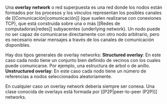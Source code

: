 Una **overlay network** o red superpuesta es una red donde los nodos están formados por los procesos y los vínculos representan los posibles canales de [[Comunicación|comunicación]] (que suelen realizarse con conexiones TCP), que está construida sobre una o más [[Redes de computadoras|redes]] subyacentes (underlying network). Un nodo puede no ser capaz de comunicarse directamente con otro nodo arbitrario, pero es necesario enviar mensajes a través de los canales de comunicación disponibles.

Hay dos tipos generales de overlay networks:
**Structured overlay**: En este caso cada nodo tiene un conjunto bien definido de vecinos con los cuales puede comunicarse. Por ejemplo, una estructura de arbol o de anillo.
**Unstructured overlay**: En este caso cada nodo tiene un número de referencias a nodos seleccionados aleatoriamente.

En cualquier caso un overlay network debería siempre ser conexa. Una clase conocida de overlays está formada por [[P2P|peer-to-peer (P2P)]] networks.